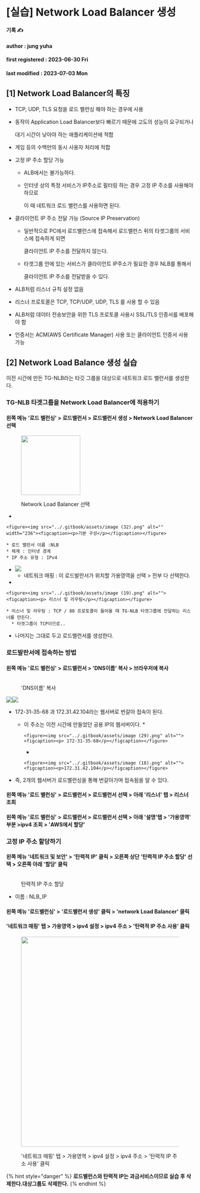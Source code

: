# \[실습] Network Load Balancer 생성

**기록 ✍️**

#### author : jung yuha

#### first registered : 2023-06-30 Fri

#### last modified : 2023-07-03 Mon

## \[1] Network Load Balancer의 특징

* TCP, UDP, TLS 요청을 로드 밸런싱 해야 하는 경우에 사용
*   동작이 Application Load Balancer보다 빠르기 때문에 고도의 성능이 요구되거나

    대기 시간이 낮아야 하는 애플리케이션에 적합
* 게임 등의 수백만의 동시 사용자 처리에 적합
* 고정 IP 주소 할당 가능
  * ALB에서는 불가능하다.
  *   인터넷 상의 특정 서비스가 IP주소로 필터링 하는 경우 고정 IP 주소를 사용해야 하므로

      이 때 네트워크 로드 밸런스를 사용하면 된다.
* 클라이언트 IP 주소 전달 가능 (Source IP Preservation)
  *   일반적으로 PC에서 로드밸런스에 접속해서 로드밸런스 뒤의 타겟그룹의 서비스에 접속하게 되면

      클라이언트 IP 주소를 전달하지 않는다.
  *   타겟그룹 안에 있는 서비스가 클라이언트 IP주소가 필요한 경우 NLB를 통해서

      클라이언트 IP 주소를 전달받을 수 있다.
* ALB처럼 리스너 규칙 설정 없음
* 리스너 프로토콜은 TCP, TCP/UDP, UDP, TLS 를 사용 할 수 있음
* ALB처럼 데이터 전송보안을 위한 TLS 프로토콜 사용시 SSL/TLS 인증서를 배포해야 함
* 인증서는 ACM(AWS Certificate Manager) 사용 또는 클라이언트 인증서 사용 가능

## \[2] Network Load Balance 생성 실습

이전 시간에 만든 TG-NLB라는 타깃 그룹을 대상으로 네트워크 로드 밸런서를 생성한다.

### TG-NLB 타겟그룹을 Network Load Balancer에 적용하기

#### 왼쪽 메뉴 '로드 밸런싱' > 로드밸런서 > 로드밸런서 생성 > Network Load Balancer 선택

<figure><img src="../.gitbook/assets/image (28).png" alt="" width="159"><figcaption><p> Network Load Balancer 선택 </p></figcaption></figure>

*

    <figure><img src="../.gitbook/assets/image (32).png" alt="" width="236"><figcaption><p>기본 구성</p></figcaption></figure>

    * 로드 밸런서 이름 :NLB
    * 체계 : 인터넷 경계
    * IP 주소 유형 : IPv4
* ![](<../.gitbook/assets/image (49).png>)
  * 네트워크 매핑 : 이 로드발란서가 위치할 가용영역을 선택 > 전부 다 선택한다.
*

    <figure><img src="../.gitbook/assets/image (19).png" alt=""><figcaption><p> 리스너 및 라우팅</p></figcaption></figure>

    * 리스너 및 라우팅 : TCP / 80 프로토콜이 들어올 때 TG-NLB 타겟그룹에 전달하는 리스너를 만든다.
      * 타겟그룹이 TCP이므로..
* 나머지는 그대로 두고 로드밸런서를 생성한다.

### 로드발란서에 접속하는 방법

#### 왼쪽 메뉴 '로드 밸런싱' > 로드밸런서 > 'DNS이름' 복사 > 브라우저에 복사

<figure><img src="../.gitbook/assets/image (26).png" alt=""><figcaption><p>  'DNS이름' 복사</p></figcaption></figure>

![](<../.gitbook/assets/image (70).png>)![](<../.gitbook/assets/image (12).png>)

* 172-31-35-68 과 172.31.42.104라는 웹서버로 번갈아 접속이 된다.
  * 이 주소는 이전 시간에 만들었던 공용 IP의 웹서버이다.&#x20;
    *

        <figure><img src="../.gitbook/assets/image (29).png" alt=""><figcaption><p> 172-31-35-68</p></figcaption></figure>
    *

        <figure><img src="../.gitbook/assets/image (18).png" alt=""><figcaption><p>172.31.42.104</p></figcaption></figure>
* 즉, 2개의 웹서버가 로드밸런싱을 통해 번갈아가며 접속됨을 알 수 있다.

#### 왼쪽 메뉴 '로드 밸런싱' > 로드밸런서 > 로드밸런서 선택 > 아래 '리스너' 탭 > 리스너 조회

#### 왼쪽 메뉴 '로드 밸런싱' > 로드밸런서 > 로드밸런서 선택 > 아래 '설명'탭 > '가용영역' 부분 >ipv4 조회 > 'AWS에서 할당'

### 고정 IP 주소 할당하기

#### 왼쪽 메뉴 '네트워크 및 보안' > '탄력적 IP' 클릭 > 오른쪽 상단 '탄력적 IP 주소 할당' 선택 > 오른쪽 아래 '할당' 클릭

<figure><img src="../.gitbook/assets/image (9) (4).png" alt=""><figcaption><p> 탄력적 IP 주소 할당</p></figcaption></figure>

* 이름 : NLB\_IP

#### 왼쪽 메뉴 '로드밸런싱' > '로드밸런서 생성' 클릭 > 'network Load Balancer' 클릭

#### '네트워크 매핑' 탭 > 가용영역 > ipv4 설정 > ipv4 주소 > '탄력적 IP 주소 사용' 클릭

<figure><img src="../.gitbook/assets/image (17).png" alt="" width="563"><figcaption><p> '네트워크 매핑' 탭 > 가용영역 > ipv4 설정 > ipv4 주소 > '탄력적 IP 주소 사용' 클릭</p></figcaption></figure>



{% hint style="danger" %}
**로드밸런스와 탄력적 IP는 과금서비스이므로 실습 후 삭제한다.대상그룹도 삭제한다.**
{% endhint %}



####
